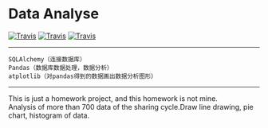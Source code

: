 # Data Analyse
[![Travis](https://img.shields.io/badge/Lib-SQLAlchemy%5CPandas%5CMatplotlib-orange.svg)]()
[![Travis](https://img.shields.io/badge/Language-Python-blue.svg)]()
[![Travis](https://img.shields.io/travis/rust-lang/rust.svg)]()  
  
  ---
  

`SQLAlchemy（连接数据库）`    
`Pandas（数据库数据处理，数据分析）`    
`atplotlib（对pandas得到的数据画出数据分析图形） `   
  
  ---
  
This is just a homework project, and this homework is not mine.  
Analysis of more than 700 data of the sharing cycle.Draw line drawing, pie chart, histogram of data.  
